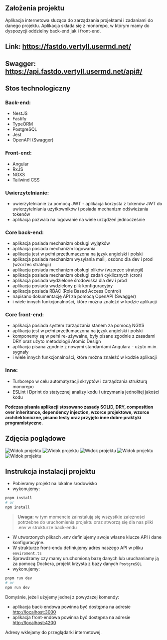 ## Założenia projektu 

Aplikacja internetowa słuząca do zarządzania projektami i zadaniami do danego projektu. Aplikacja składa się z monorepo, w którym mamy do dyspozycji oddzielny back-end jak i front-end.

## Link: https://fastdo.vertyll.usermd.net/
## Swagger: https://api.fastdo.vertyll.usermd.net/api#/ 

## Stos technologiczny

### Back-end:
- NestJS
- Fastify
- TypeORM
- PostgreSQL
- Jest
- OpenAPI (Swagger)

### Front-end:
- Angular
- RxJS
- NGXS
- Tailwind CSS

### Uwierzytelnianie:
- uwierzytelnianie za pomocą JWT - aplikacja korzysta z tokenów JWT do uwierzytelniania użytkowników i posiada mechanizm odświeżania tokenów
- aplikacja pozwala na logowanie na wiele urządzeń jednocześnie

### Core back-end:
- aplikacja posiada mechanizm obsługi wyjątków
- aplikacja posiada mechanizm logowania
- aplikacja jest w pełni przetłumaczona na język angielski i polski
- aplikacja posiada mechanizm wysyłania maili, osobno dla dev i prod (wzorzec strategii)
- aplikacja posiada mechanizm obsługi plików (wzorzec strategii)
- aplikacja posiada mechanizm obsługi zadań cyklicznych (cron)
- aplikacja posiada wydzielone środowiska dla dev i prod
- aplikacja posiada wydzielony plik konfiguracyjny
- aplikacja posiada RBAC (Role Based Access Control)
- napisano dokumentację API za pomocą OpenAPI (Swagger)
- i wiele innych funkcjonalności, które można znaleźć w kodzie aplikacji

### Core front-end:
- aplikacja posiada system zarządzania stanem za pomocą NGXS
- aplikacja jest w pełni przetłumaczona na język angielski i polski
- komponenty są w pełni re-używalne, były pisane zgodnie z zasadami DRY oraz użyto metodologii Atomic Design
- aplikacja pisana zgodnie z nowymi standardami Angulara - użyto m.in. sygnały
- i wiele innych funkcjonalności, które można znaleźć w kodzie aplikacji

### Inne:
- Turborepo w celu automatyzacji skryptów i zarządzania strukturą monorepo
- ESLint i Dprint do statycznej analizy kodu i utrzymania jednolitej jakości kodu

**Podczas pisania aplikacji stosowano zasady SOLID, DRY, composition over inheritance, dependency injection, wzorce projektowe, wzorce architektoniczne, pisano testy oraz przyjęto inne dobre praktyki programistyczne.**

## Zdjęcia poglądowe

![Widok projektu]()
![Widok projektu]()
![Widok projektu]()
![Widok projektu]()
![Widok projektu]()

## Instrukcja instalacji projektu

- Pobieramy projekt na lokalne środowisko
- wykonujemy:

```bash
pnpm install
# or
npm install
```

> **Uwaga:** w tym momencie zainstalują się wszystkie zalezności potrzebne do uruchomienia projektu oraz stworzą się dla nas pliki .env w strukturze back-endu
- W utworzonych plikach .env definiujemy swoje własne klucze API i dane konfiguracyjne.
- W strukturze front-endu definiujemy adres naszego API w pliku `enviroment.ts`
- Sprawdzamy czy mamy uruchomioną bazę danych lub uruchamiamy ją za pomocą Dockera, projekt krzysta z bazy danych `PostgreSQL`
- wykonujemy:

```bash
pnpm run dev
# or
npm run dev
```

Domyśnie, jeżeli użyjemy jednej z powyższej komendy:
- aplikacja back-endowa powinna być dostępna na adresie [http://localhost:3000](http://localhost:3000)
- aplikacja front-endowa powinna być dostępna na adresie [http://localhost:4200](http://localhost:4200)

Adresy wklejamy do przeglądarki internetowej.
